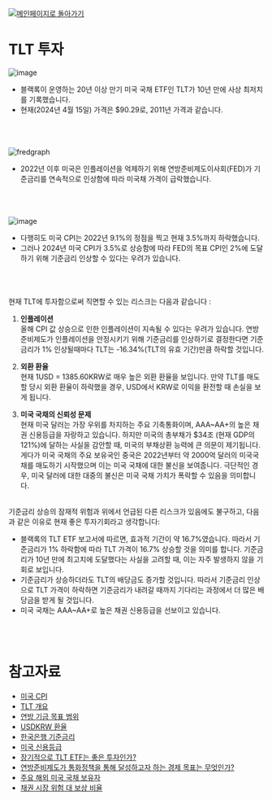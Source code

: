 [![메인페이지로 돌아가기](https://img.shields.io/badge/메인페이지로_돌아가기-blueviolet.svg)](https://github.com/juho-creator/Investing/blob/main/KR/README.md)


# TLT 투자
![image](https://github.com/juho-creator/Investing/assets/72856990/01bb7d73-0b76-4215-8832-c405b41450e5)

- 블랙록이 운영하는 20년 이상 만기 미국 국채 ETF인 TLT가 10년 만에 사상 최저치를 기록했습니다.
- 현재(2024년 4월 15일) 가격은 $90.29로, 2011년 가격과 같습니다.
</br></br></br></br>




![fredgraph](https://github.com/juho-creator/Investing/assets/72856990/9ca1b383-1a98-4781-8ff0-176cd160eaf5)

- 2022년 이후 미국은 인플레이션을 억제하기 위해 연방준비제도이사회(FED)가 기준금리를 연속적으로 인상함에 따라 미국채 가격이 급락했습니다. 
</br></br></br></br>




![image](https://github.com/juho-creator/Investing/assets/72856990/dc111ae4-2372-4523-9337-55652da58640)

- 다행히도 미국 CPI는 2022년 9.1%의 정점을 찍고 현재 3.5%까지 하락했습니다.
- 그러나 2024년 미국 CPI가 3.5%로 상승함에 따라 FED의 목표 CPI인 2%에 도달하기 위해 기준금리 인상할 수 있다는 우려가 있습니다. 
</br></br></br></br>

현재 TLT에 투자함으로써 직면할 수 있는 리스크는 다음과 같습니다 :

1. **인플레이션** </br>
올해 CPI 값 상승으로 인한 인플레이션이 지속될 수 있다는 우려가 있습니다.
연방준비제도가 인플레이션을 안정시키기 위해 기준금리를 인상하기로 결정한다면
기준금리가 1% 인상될때마다 TLT는 -16.34%(TLT의 유효 기간)만큼 하락할 것입니다.

2. **외환 환율** </br>
현재 1USD = 1385.60KRW로 매우 높은 외환 환율을 보입니다.
만약 TLT를 매도할 당시 외환 환율이 하락했을 경우, USD에서 KRW로 이익을 환전할 때 손실을 보게 됩니다.


3. **미국 국채의 신뢰성 문제** </br>
현재 미국 달러는 가장 우위를 차지하는 주요 기축통화이며, AAA~AA+의 높은 채권 신용등급을 자랑하고 있습니다. 하지만 미국의 총부채가 $34조 (현재 GDP의 121%)에 달하는 사실을 감안할 때, 미국의 부채상환 능력에 큰 의문이 제기됩니다.
게다가 미국 국채의 주요 보유국인 중국은 2022년부터 약 2000억 달러의 미국국채를 매도하기 시작했으며 이는 미국 국채에 대한 불신을 보여줍니다. 극단적인 경우, 미국 달러에 대한 대중의 불신은 미국 국채 가치가 폭락할 수 있음을 의미합니다.
</br></br>


기준금리 상승의 잠재적 위험과 위에서 언급된 다른 리스크가 있음에도 불구하고, 다음과 같은 이유로 현재 좋은 투자기회라고 생각합니다:

- 블랙록의 TLT ETF 보고서에 따르면, 효과적 기간이 약 16.7%였습니다. 따라서 기준금리가 1% 하락함에 따라 TLT 가격이 16.7% 상승할 것을 의미를 합니다. 기준금리가 10년 만에 최고치에 도달했다는 사실을 고려할 때, 이는 자주 발생하지 않을 기회로 보입니다.
- 기준금리가 상승하더라도 TLT의 배당금도 증가할 것입니다. 따라서 기준금리 인상으로 TLT 가격이 하락하면 기준금리가 내려갈 때까지 기다리는 과정에서 더 많은 배당금을 받게 될 것입니다.
- 미국 국채는 AAA~AA+로 높은 채권 신용등급을 선보이고 있습니다.
</br></br></br></br>


# 참고자료
- [미국 CPI](https://www.investing.com/economic-calendar/cpi-733)
- [TLT 개요](https://www.ishares.com/us/products/239454/ishares-20-year-treasury-bond-etf#/)
- [연방 기금 목표 범위](https://fred.stlouisfed.org/series/DFEDTARU)
- [USDKRW 환율](https://www.investing.com/currencies/usd-krw)
- [한국은행 기준금리](https://www.bok.or.kr/portal/singl/baseRate/progress.do?dataSeCd=01&menuNo=200656)
- [미국 신용등급](https://www.worldgovernmentbonds.com/credit-rating/united-states/#google_vignette)
- [장기적으로 TLT ETF는 좋은 투자인가?](https://www.investopedia.com/articles/investing/031915/overview-tlt-etf.asp)
- [연방준비제도가 통화정책을 통해 달성하고자 하는 경제 목표는 무엇인가?](https://www.federalreserve.gov/faqs/what-economic-goals-does-the-federal-reserve-seek-to-achieve-through-monetary-policy.htm)
- [주요 해외 미국 국채 보유자](https://ticdata.treasury.gov/Publish/mfh.txt)
- [채권 시장 위험 대 보상 비율](https://www.bloomberg.com/news/articles/2023-10-12/dreams-of-big-treasury-gains-backfire-with-10-billion-etf-loss?utm_medium=cpc_search&utm_campaign=NB_ENG_DSAXX_DSAXXXXXXXXXX_EVG_XXXX_XXX_Y0469_EN_EN_X_BLOM_GO_SE_XXX_XXXXXXXXXX&gad_source=2&gclid=EAIaIQobChMIypzTms7VhQMVgNoWBR1CQQCdEAAYASABEgJvFPD_BwE&gclsrc=aw.ds)

